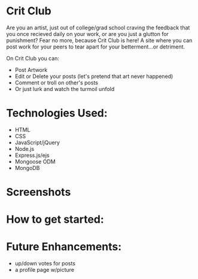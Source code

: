 # Crit Club

Are you an artist, just out of college/grad school craving the feedback that you once recieved daily on your work, or are you just a glutton for punishment? Fear no more, because Crit Club is here! A site where you can post work for your peers to tear apart for your betterment...or detriment. 

On Crit Club you can:
- Post Artwork
- Edit or Delete your posts (let's pretend that art never happened)
- Comment or troll on other's posts 
- Or just lurk and watch the turmoil unfold

# Technologies Used:
- HTML
- CSS
- JavaScript/jQuery
- Node.js
- Express.js/ejs
- Mongoose ODM
- MongoDB

# Screenshots

# How to get started:

# Future Enhancements:

- up/down votes for posts
- a profile page w/picture 



